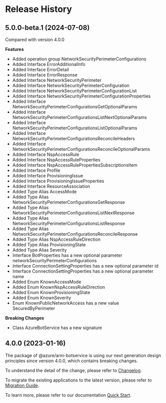 # Release History
    
## 5.0.0-beta.1 (2024-07-08)
Compared with version 4.0.0
    
**Features**

  - Added operation group NetworkSecurityPerimeterConfigurations
  - Added Interface ErrorAdditionalInfo
  - Added Interface ErrorDetail
  - Added Interface ErrorResponse
  - Added Interface NetworkSecurityPerimeter
  - Added Interface NetworkSecurityPerimeterConfiguration
  - Added Interface NetworkSecurityPerimeterConfigurationList
  - Added Interface NetworkSecurityPerimeterConfigurationProperties
  - Added Interface NetworkSecurityPerimeterConfigurationsGetOptionalParams
  - Added Interface NetworkSecurityPerimeterConfigurationsListNextOptionalParams
  - Added Interface NetworkSecurityPerimeterConfigurationsListOptionalParams
  - Added Interface NetworkSecurityPerimeterConfigurationsReconcileHeaders
  - Added Interface NetworkSecurityPerimeterConfigurationsReconcileOptionalParams
  - Added Interface NspAccessRule
  - Added Interface NspAccessRuleProperties
  - Added Interface NspAccessRulePropertiesSubscriptionsItem
  - Added Interface Profile
  - Added Interface ProvisioningIssue
  - Added Interface ProvisioningIssueProperties
  - Added Interface ResourceAssociation
  - Added Type Alias AccessMode
  - Added Type Alias NetworkSecurityPerimeterConfigurationsGetResponse
  - Added Type Alias NetworkSecurityPerimeterConfigurationsListNextResponse
  - Added Type Alias NetworkSecurityPerimeterConfigurationsListResponse
  - Added Type Alias NetworkSecurityPerimeterConfigurationsReconcileResponse
  - Added Type Alias NspAccessRuleDirection
  - Added Type Alias ProvisioningState
  - Added Type Alias Severity
  - Interface BotProperties has a new optional parameter networkSecurityPerimeterConfigurations
  - Interface ConnectionSettingProperties has a new optional parameter id
  - Interface ConnectionSettingProperties has a new optional parameter name
  - Added Enum KnownAccessMode
  - Added Enum KnownNspAccessRuleDirection
  - Added Enum KnownProvisioningState
  - Added Enum KnownSeverity
  - Enum KnownPublicNetworkAccess has a new value SecuredByPerimeter

**Breaking Changes**

  - Class AzureBotService has a new signature
    
    
## 4.0.0 (2023-01-16)

The package of @azure/arm-botservice is using our next generation design principles since version 4.0.0, which contains breaking changes.

To understand the detail of the change, please refer to [Changelog](https://aka.ms/js-track2-changelog).

To migrate the existing applications to the latest version, please refer to [Migration Guide](https://aka.ms/js-track2-migration-guide).

To learn more, please refer to our documentation [Quick Start](https://aka.ms/azsdk/js/mgmt/quickstart).
